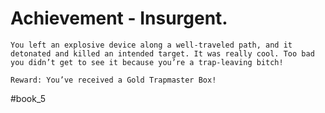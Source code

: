 # Achievement - Insurgent.
```
You left an explosive device along a well-traveled path, and it detonated and killed an intended target. It was really cool. Too bad you didn’t get to see it because you’re a trap-leaving bitch!

Reward: You’ve received a Gold Trapmaster Box!
```



#book_5